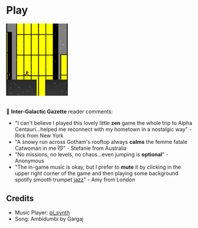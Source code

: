 <h1><a href="//bacionejs.github.io/cat/index.html" style="text-decoration: none; color: inherit;">Play</a></h1>

<a href="//bacionejs.github.io/cat/index.html" target="_blank">
    <img src="README.jpg" width="33%" />
</a>
<br>
<br>

📰 **Inter-Galactic Gazette** reader comments:

- "I can't believe I played this lovely little **zen** game the whole trip to Alpha Centauri...helped me reconnect with my hometown in a nostalgic way" - Rick from New York
- "A snowy run across Gotham's rooftop always **calms** the femme fatale Catwoman in me 😼" - Stefanie from Australia
- "No missions, no levels, no chaos...even jumping is **optional**" - Anonymous
- "The in-game music is okay, but I prefer to **mute** it by clicking in the upper right corner of the game and then playing some background spotify smooth trumpet [jazz](https://open.spotify.com/playlist/6gqJPa4A4gXTwTSGWcpC1d)" - Amy from London

## Credits
- Music Player: [pl_synth](https://github.com/phoboslab/pl_synth)
- Song: Ambidumbi by Gargaj

